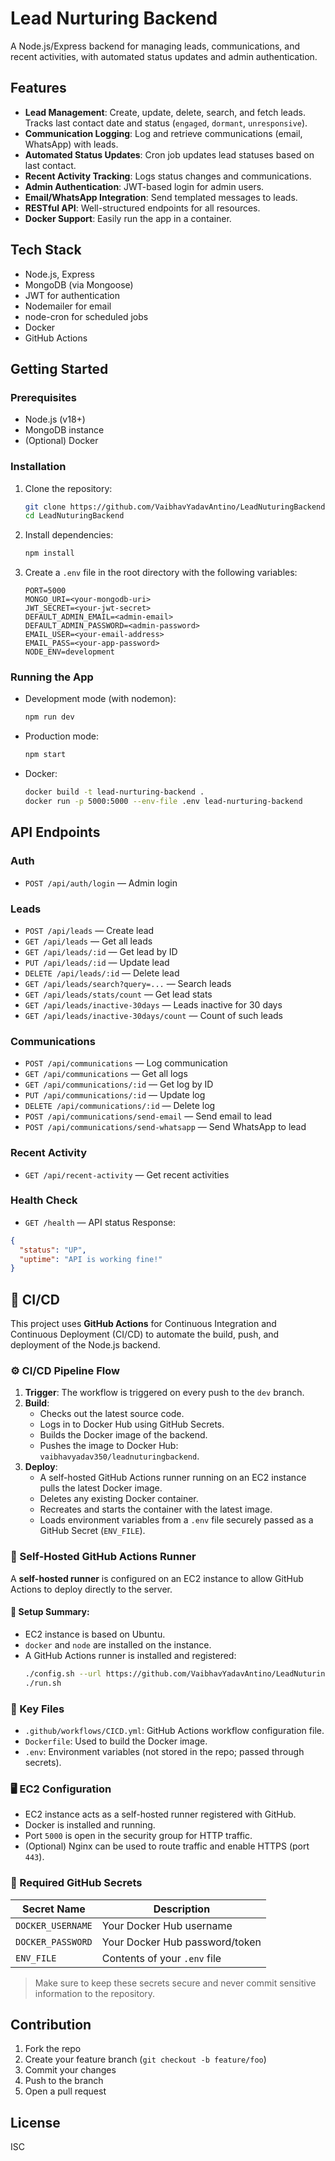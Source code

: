 # Lead Nurturing Backend

A Node.js/Express backend for managing leads, communications, and recent activities, with automated status updates and admin authentication.

## Features

- **Lead Management**: Create, update, delete, search, and fetch leads. Tracks last contact date and status (`engaged`, `dormant`, `unresponsive`).
- **Communication Logging**: Log and retrieve communications (email, WhatsApp) with leads.
- **Automated Status Updates**: Cron job updates lead statuses based on last contact.
- **Recent Activity Tracking**: Logs status changes and communications.
- **Admin Authentication**: JWT-based login for admin users.
- **Email/WhatsApp Integration**: Send templated messages to leads.
- **RESTful API**: Well-structured endpoints for all resources.
- **Docker Support**: Easily run the app in a container.

## Tech Stack

- Node.js, Express
- MongoDB (via Mongoose)
- JWT for authentication
- Nodemailer for email
- node-cron for scheduled jobs
- Docker
- GitHub Actions

## Getting Started

### Prerequisites

- Node.js (v18+)
- MongoDB instance
- (Optional) Docker

### Installation

1. Clone the repository:
   ```bash
   git clone https://github.com/VaibhavYadavAntino/LeadNuturingBackend.git
   cd LeadNuturingBackend
   ```

2. Install dependencies:
   ```bash
   npm install
   ```

3. Create a `.env` file in the root directory with the following variables:
   ```
   PORT=5000
   MONGO_URI=<your-mongodb-uri>
   JWT_SECRET=<your-jwt-secret>
   DEFAULT_ADMIN_EMAIL=<admin-email>
   DEFAULT_ADMIN_PASSWORD=<admin-password>
   EMAIL_USER=<your-email-address>
   EMAIL_PASS=<your-app-password>
   NODE_ENV=development
   ```

### Running the App

- Development mode (with nodemon):
  ```bash
  npm run dev
  ```
- Production mode:
  ```bash
  npm start
  ```
- Docker:
  ```bash
  docker build -t lead-nurturing-backend .
  docker run -p 5000:5000 --env-file .env lead-nurturing-backend
  ```

## API Endpoints

### Auth

- `POST /api/auth/login` — Admin login

### Leads

- `POST /api/leads` — Create lead
- `GET /api/leads` — Get all leads
- `GET /api/leads/:id` — Get lead by ID
- `PUT /api/leads/:id` — Update lead
- `DELETE /api/leads/:id` — Delete lead
- `GET /api/leads/search?query=...` — Search leads
- `GET /api/leads/stats/count` — Get lead stats
- `GET /api/leads/inactive-30days` — Leads inactive for 30 days
- `GET /api/leads/inactive-30days/count` — Count of such leads

### Communications

- `POST /api/communications` — Log communication
- `GET /api/communications` — Get all logs
- `GET /api/communications/:id` — Get log by ID
- `PUT /api/communications/:id` — Update log
- `DELETE /api/communications/:id` — Delete log
- `POST /api/communications/send-email` — Send email to lead
- `POST /api/communications/send-whatsapp` — Send WhatsApp to lead

### Recent Activity

- `GET /api/recent-activity` — Get recent activities

### Health Check

- `GET /health` — API status
Response:
```json
{
  "status": "UP",
  "uptime": "API is working fine!"
}
```
## 🚀 CI/CD

This project uses **GitHub Actions** for Continuous Integration and Continuous Deployment (CI/CD) to automate the build, push, and deployment of the Node.js backend.

### ⚙️ CI/CD Pipeline Flow

1. **Trigger**: The workflow is triggered on every push to the `dev` branch.
2. **Build**:
   - Checks out the latest source code.
   - Logs in to Docker Hub using GitHub Secrets.
   - Builds the Docker image of the backend.
   - Pushes the image to Docker Hub: `vaibhavyadav350/leadnuturingbackend`.
3. **Deploy**:
   - A self-hosted GitHub Actions runner running on an EC2 instance pulls the latest Docker image.
   - Deletes any existing Docker container.
   - Recreates and starts the container with the latest image.
   - Loads environment variables from a `.env` file securely passed as a GitHub Secret (`ENV_FILE`).
   
### 🏃 Self-Hosted GitHub Actions Runner

A **self-hosted runner** is configured on an EC2 instance to allow GitHub Actions to deploy directly to the server.

#### 🧩 Setup Summary:

- EC2 instance is based on Ubuntu.
- `docker` and `node` are installed on the instance.
- A GitHub Actions runner is installed and registered:
  ```bash
  ./config.sh --url https://github.com/VaibhavYadavAntino/LeadNuturingBackend --token YOUR_TOKEN
  ./run.sh

### 📁 Key Files

- `.github/workflows/CICD.yml`: GitHub Actions workflow configuration file.
- `Dockerfile`: Used to build the Docker image.
- `.env`: Environment variables (not stored in the repo; passed through secrets).

### 🖥️ EC2 Configuration

- EC2 instance acts as a self-hosted runner registered with GitHub.
- Docker is installed and running.
- Port `5000` is open in the security group for HTTP traffic.
- (Optional) Nginx can be used to route traffic and enable HTTPS (port `443`).

### 🔐 Required GitHub Secrets

| Secret Name        | Description                         |
|--------------------|-------------------------------------|
| `DOCKER_USERNAME`  | Your Docker Hub username            |
| `DOCKER_PASSWORD`  | Your Docker Hub password/token      |
| `ENV_FILE`         | Contents of your `.env` file        |

> Make sure to keep these secrets secure and never commit sensitive information to the repository.


## Contribution

1. Fork the repo
2. Create your feature branch (`git checkout -b feature/foo`)
3. Commit your changes
4. Push to the branch
5. Open a pull request

## License

ISC

